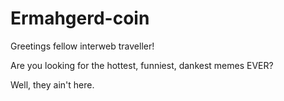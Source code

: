 # Ermahgerd-coin

Greetings fellow interweb traveller! 

Are you looking for the hottest, funniest, dankest memes EVER?

Well, they ain't here.
